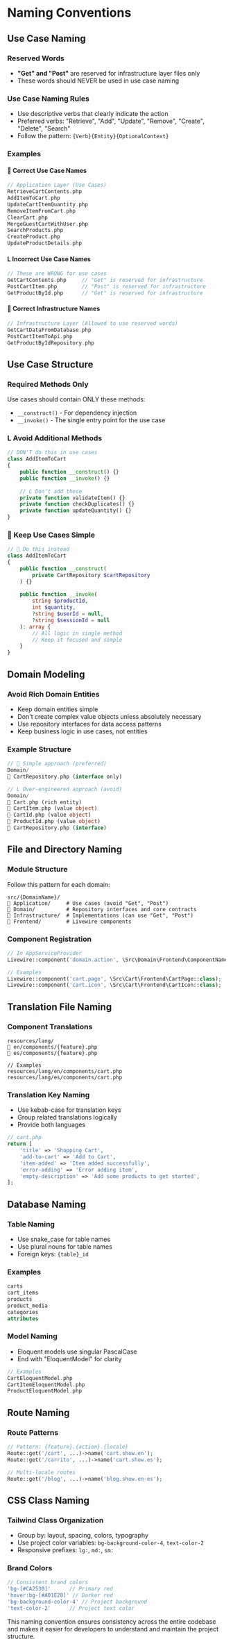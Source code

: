 # Naming Conventions

## Use Case Naming

### Reserved Words
- **"Get" and "Post"** are reserved for infrastructure layer files only
- These words should NEVER be used in use case naming

### Use Case Naming Rules
- Use descriptive verbs that clearly indicate the action
- Preferred verbs: "Retrieve", "Add", "Update", "Remove", "Create", "Delete", "Search"
- Follow the pattern: `{Verb}{Entity}{OptionalContext}`

### Examples

####  Correct Use Case Names
```php
// Application Layer (Use Cases)
RetrieveCartContents.php
AddItemToCart.php
UpdateCartItemQuantity.php
RemoveItemFromCart.php
ClearCart.php
MergeGuestCartWithUser.php
SearchProducts.php
CreateProduct.php
UpdateProductDetails.php
```

#### L Incorrect Use Case Names  
```php
// These are WRONG for use cases
GetCartContents.php     // "Get" is reserved for infrastructure
PostCartItem.php        // "Post" is reserved for infrastructure
GetProductById.php      // "Get" is reserved for infrastructure
```

####  Correct Infrastructure Names
```php
// Infrastructure Layer (Allowed to use reserved words)
GetCartDataFromDatabase.php
PostCartItemToApi.php
GetProductByIdRepository.php
```

## Use Case Structure

### Required Methods Only
Use cases should contain ONLY these methods:
- `__construct()` - For dependency injection
- `__invoke()` - The single entry point for the use case

### L Avoid Additional Methods
```php
// DON'T do this in use cases
class AddItemToCart 
{
    public function __construct() {}
    public function __invoke() {}
    
    // L Don't add these
    private function validateItem() {}
    private function checkDuplicates() {}
    private function updateQuantity() {}
}
```

###  Keep Use Cases Simple
```php
//  Do this instead
class AddItemToCart 
{
    public function __construct(
        private CartRepository $cartRepository
    ) {}
    
    public function __invoke(
        string $productId,
        int $quantity,
        ?string $userId = null,
        ?string $sessionId = null
    ): array {
        // All logic in single method
        // Keep it focused and simple
    }
}
```

## Domain Modeling

### Avoid Rich Domain Entities
- Keep domain entities simple
- Don't create complex value objects unless absolutely necessary
- Use repository interfaces for data access patterns
- Keep business logic in use cases, not entities

### Example Structure
```php
//  Simple approach (preferred)
Domain/
   CartRepository.php (interface only)

// L Over-engineered approach (avoid)
Domain/
   Cart.php (rich entity)
   CartItem.php (value object)
   CartId.php (value object)
   ProductId.php (value object)
   CartRepository.php (interface)
```

## File and Directory Naming

### Module Structure
Follow this pattern for each domain:
```
src/{DomainName}/
   Application/     # Use cases (avoid "Get", "Post")
   Domain/          # Repository interfaces and core contracts
   Infrastructure/  # Implementations (can use "Get", "Post")
   Frontend/        # Livewire components
```

### Component Registration
```php
// In AppServiceProvider
Livewire::component('domain.action', \Src\Domain\Frontend\ComponentName::class);

// Examples
Livewire::component('cart.page', \Src\Cart\Frontend\CartPage::class);
Livewire::component('cart.icon', \Src\Cart\Frontend\CartIcon::class);
```

## Translation File Naming

### Component Translations
```
resources/lang/
   en/components/{feature}.php
   es/components/{feature}.php

// Examples
resources/lang/en/components/cart.php
resources/lang/es/components/cart.php
```

### Translation Key Naming
- Use kebab-case for translation keys
- Group related translations logically
- Provide both languages

```php
// cart.php
return [
    'title' => 'Shopping Cart',
    'add-to-cart' => 'Add to Cart',
    'item-added' => 'Item added successfully',
    'error-adding' => 'Error adding item',
    'empty-description' => 'Add some products to get started',
];
```

## Database Naming

### Table Naming
- Use snake_case for table names
- Use plural nouns for table names
- Foreign keys: `{table}_id`

### Examples
```sql
carts
cart_items
products
product_media
categories
attributes
```

### Model Naming
- Eloquent models use singular PascalCase
- End with "EloquentModel" for clarity

```php
// Examples
CartEloquentModel.php
CartItemEloquentModel.php
ProductEloquentModel.php
```

## Route Naming

### Route Patterns
```php
// Pattern: {feature}.{action}.{locale}
Route::get('/cart', ...)->name('cart.show.en');
Route::get('/carrito', ...)->name('cart.show.es');

// Multi-locale routes
Route::get('/blog', ...)->name('blog.show.en-es');
```

## CSS Class Naming

### Tailwind Class Organization
- Group by: layout, spacing, colors, typography
- Use project color variables: `bg-background-color-4`, `text-color-2`
- Responsive prefixes: `lg:`, `md:`, `sm:`

### Brand Colors
```php
// Consistent brand colors
'bg-[#CA2530]'      // Primary red
'hover:bg-[#A01E28]' // Darker red
'bg-background-color-4' // Project background
'text-color-2'      // Project text color
```

This naming convention ensures consistency across the entire codebase and makes it easier for developers to understand and maintain the project structure.
